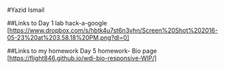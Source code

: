#Yazid Ismail

##Links to Day 1 lab hack-a-google
[https://www.dropbox.com/s/hbtk4u7st6n3vhn/Screen%20Shot%202016-05-23%20at%203.58.18%20PM.png?dl=0]

##Links to my homework
Day 5 homework- Bio page
[https://flight846.github.io/wdi-bio-responsive-WIP/]




